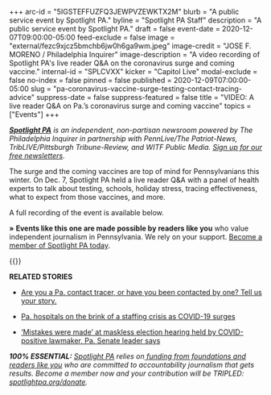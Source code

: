 +++
arc-id = "5IGSTEFFUZFQ3JEWPVZEWKTX2M"
blurb = "A public service event by Spotlight PA."
byline = "Spotlight PA Staff"
description = "A public service event by Spotlight PA."
draft = false
event-date = 2020-12-07T09:00:00-05:00
feed-exclude = false
image = "external/fezc9xjcz5bmchb6jw0h6ga9wm.jpeg"
image-credit = "JOSE F. MORENO / Philadelphia Inquirer"
image-description = "A video recording of Spotlight PA's live reader Q&A on the coronavirus surge and coming vaccine."
internal-id = "SPLCVXX"
kicker = "Capitol Live"
modal-exclude = false
no-index = false
pinned = false
published = 2020-12-09T07:00:00-05:00
slug = "pa-coronavirus-vaccine-surge-testing-contact-tracing-advice"
suppress-date = false
suppress-featured = false
title = "VIDEO: A live reader Q&A on Pa.’s coronavirus surge and coming vaccine"
topics = ["Events"]
+++

<a href="https://www.spotlightpa.org/"><i><b>Spotlight PA</b></i></a><i> is an independent, non-partisan newsroom powered by The Philadelphia Inquirer in partnership with PennLive/The Patriot-News, TribLIVE/Pittsburgh Tribune-Review, and WITF Public Media. </i><a href="https://www.spotlightpa.org/newsletters"><i>Sign up for our free newsletters</i></a><i>.</i>

The surge and the coming vaccines are top of mind for Pennsylvanians this winter. On Dec. 7, Spotlight PA held a live reader Q&amp;A with a panel of health experts to talk about testing, schools, holiday stress, tracing effectiveness, what to expect from those vaccines, and more.

A full recording of the event is available below.

<b>»</b> <b>Events like this one are made possible by readers like you</b> who value independent journalism in Pennsylvania. We rely on your support. <a href="https://www.google.com/url?q=http://checkout.fundjournalism.org/memberform?org_id%3Dspotlightpa%26campaign%3D701Dn000000YgpHIAS&sa=D&ust=1607478855787000&usg=AOvVaw1hSS4LdmCkwM0J9DjwtEb_" target=_blank>Become a member of Spotlight PA today</a>.

{{<youtube kScJB4VSTzY>}}

<b>RELATED STORIES</b>

- <a href="https://www.spotlightpa.org/news/2020/11/coronavirus-contact-tracer-testing-investigator-doh-pa/" target=_blank>Are you a Pa. contact tracer, or have you been contacted by one? Tell us your story.</a>

- <a href="https://www.spotlightpa.org/news/2020/12/pennsylvania-hospitals-coronavirus-staffing-shortages/" target=_blank>Pa. hospitals on the brink of a staffing crisis as COVID-19 surges</a>

- <a href="https://www.spotlightpa.org/news/2020/12/doug-mastriano-coronavirus-election-hearing-masks-jake-corman-review/" target=_blank>‘Mistakes were made’ at maskless election hearing held by COVID-positive lawmaker, Pa. Senate leader says</a>

<i><b>100% ESSENTIAL:</b></i><i> </i><a href="https://www.spotlightpa.org/"><i>Spotlight PA</i></a><i> relies on</i><a href="https://www.spotlightpa.org/support"><i> funding from foundations and readers like you</i></a><i> who are committed to accountability journalism that gets results. Become a member now and your contribution will be TRIPLED: </i><a href="https://www.spotlightpa.org/donate"><i>spotlightpa.org/donate</i></a><i>.</i>
